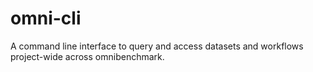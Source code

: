 # omni-cli

A command line interface to query and access datasets and workflows project-wide across omnibenchmark.
